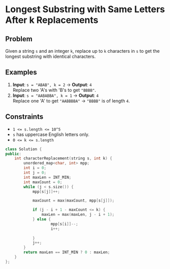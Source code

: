 # Longest Substring with Same Letters After k Replacements

## Problem
Given a string `s` and an integer `k`, replace up to `k` characters in `s` to get the longest substring with identical characters.

## Examples
1. **Input**: `s = "ABAB", k = 2` → **Output**: `4`  
   Replace two 'A's with 'B's to get `"BBBB"`.  
2. **Input**: `s = "AABABBA", k = 1` → **Output**: `4`  
   Replace one 'A' to get `"AABBBBA"` → `"BBBB"` is of length `4`.

## Constraints
- `1 <= s.length <= 10^5`
- `s` has uppercase English letters only.
- `0 <= k <= s.length`

```c++
class Solution {
public:
    int characterReplacement(string s, int k) {
        unordered_map<char, int> mpp;
        int i = 0;
        int j = 0;
        int maxLen = INT_MIN;
        int maxCount = 0;
        while (j < s.size()) {
            mpp[s[j]]++;

            maxCount = max(maxCount, mpp[s[j]]);

            if (j - i + 1 - maxCount <= k) {
                maxLen = max(maxLen, j - i + 1);
            } else {
                    mpp[s[i]]--;
                    i++;
                  
            }
            j++;
        }
        return maxLen == INT_MIN ? 0 : maxLen;
    }
};
```